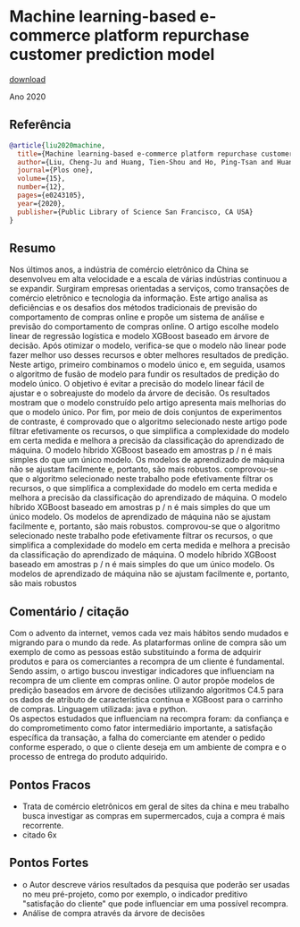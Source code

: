 # Machine learning-based e-commerce platform repurchase customer prediction model

[download](https://www.ncbi.nlm.nih.gov/pmc/articles/PMC7714352/)

Ano 2020

## Referência 
``` Bibtex 
@article{liu2020machine,
  title={Machine learning-based e-commerce platform repurchase customer prediction model},
  author={Liu, Cheng-Ju and Huang, Tien-Shou and Ho, Ping-Tsan and Huang, Jui-Chan and Hsieh, Ching-Tang},
  journal={Plos one},
  volume={15},
  number={12},
  pages={e0243105},
  year={2020},
  publisher={Public Library of Science San Francisco, CA USA}
}
```
## Resumo
Nos últimos anos, a indústria de comércio eletrônico da China se desenvolveu em alta velocidade e a escala de várias indústrias continuou a se expandir. Surgiram empresas orientadas a serviços, como transações de comércio eletrônico e tecnologia da informação. Este artigo analisa as deficiências e os desafios dos métodos tradicionais de previsão do comportamento de compras online e propõe um sistema de análise e previsão do comportamento de compras online. O artigo escolhe modelo linear de regressão logística e modelo XGBoost baseado em árvore de decisão. Após otimizar o modelo, verifica-se que o modelo não linear pode fazer melhor uso desses recursos e obter melhores resultados de predição. Neste artigo, primeiro combinamos o modelo único e, em seguida, usamos o algoritmo de fusão de modelo para fundir os resultados de predição do modelo único. O objetivo é evitar a precisão do modelo linear fácil de ajustar e o sobreajuste do modelo da árvore de decisão. Os resultados mostram que o modelo construído pelo artigo apresenta mais melhorias do que o modelo único. Por fim, por meio de dois conjuntos de experimentos de contraste, é comprovado que o algoritmo selecionado neste artigo pode filtrar efetivamente os recursos, o que simplifica a complexidade do modelo em certa medida e melhora a precisão da classificação do aprendizado de máquina. O modelo híbrido XGBoost baseado em amostras p / n é mais simples do que um único modelo. Os modelos de aprendizado de máquina não se ajustam facilmente e, portanto, são mais robustos. comprovou-se que o algoritmo selecionado neste trabalho pode efetivamente filtrar os recursos, o que simplifica a complexidade do modelo em certa medida e melhora a precisão da classificação do aprendizado de máquina. O modelo híbrido XGBoost baseado em amostras p / n é mais simples do que um único modelo. Os modelos de aprendizado de máquina não se ajustam facilmente e, portanto, são mais robustos. comprovou-se que o algoritmo selecionado neste trabalho pode efetivamente filtrar os recursos, o que simplifica a complexidade do modelo em certa medida e melhora a precisão da classificação do aprendizado de máquina. O modelo híbrido XGBoost baseado em amostras p / n é mais simples do que um único modelo. Os modelos de aprendizado de máquina não se ajustam facilmente e, portanto, são mais robustos

## Comentário / citação
Com o advento da internet, vemos cada vez mais hábitos sendo mudados e migrando para o mundo da rede. As platarformas online de compra são um exemplo de como as pessoas estão substituindo a forma de adquirir produtos e para os comerciantes a recompra de um cliente é fundamental.  
Sendo assim, o artigo buscou investigar indicadores que influenciam na recompra de um cliente em compras online. O autor propõe modelos de predição baseados em árvore de decisões utilizando algoritmos C4.5 para os dados de atributo de característica contínua  e XGBoost para o carrinho de compras.
Linguagem utilizada: java e python.  
Os aspectos estudados que influenciam na recompra foram: da confiança e do comprometimento como fator intermediário importante, a satisfação específica da transação, a falha do comerciante em atender o pedido conforme esperado, o que o cliente deseja em um ambiente de compra e o processo de entrega do produto adquirido.
## Pontos Fracos 
- Trata de comércio eletrônicos em geral de sites da china e meu trabalho busca investigar as compras em supermercados, cuja a compra é mais recorrente. 
- citado 6x
## Pontos Fortes 
- o Autor descreve vários resultados da pesquisa que poderão ser usadas no meu pré-projeto, como por exemplo, o indicador preditivo "satisfação do cliente" que pode influenciar em uma possível recompra.
- Análise de compra através da árvore de decisões 
